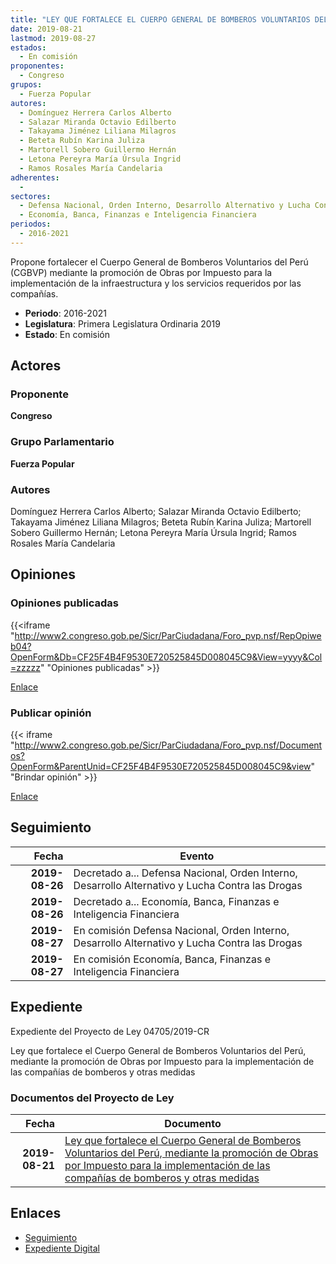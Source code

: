 ```yaml
---
title: "LEY QUE FORTALECE EL CUERPO GENERAL DE BOMBEROS VOLUNTARIOS DEL PERÚ, MEDIANTE LA PROMOCIÓN DE OBRAS POR IMPUESTO PARA LA IMPLEMENTACIÓN DE LAS COMPAÑÍAS DE BOMBEROS Y OTRAS MEDIDAS"
date: 2019-08-21
lastmod: 2019-08-27
estados: 
  - En comisión
proponentes: 
  - Congreso
grupos: 
  - Fuerza Popular
autores: 
  - Domínguez Herrera Carlos Alberto
  - Salazar Miranda Octavio Edilberto
  - Takayama Jiménez Liliana Milagros
  - Beteta Rubín Karina Juliza
  - Martorell Sobero Guillermo Hernán
  - Letona Pereyra María Úrsula Ingrid
  - Ramos Rosales María Candelaria
adherentes: 
  - 
sectores: 
  - Defensa Nacional, Orden Interno, Desarrollo Alternativo y Lucha Contra las Drogas
  - Economía, Banca, Finanzas e Inteligencia Financiera
periodos: 
  - 2016-2021
---
```


Propone fortalecer el Cuerpo General de Bomberos Voluntarios del Perú (CGBVP) mediante la promoción de Obras por Impuesto para la implementación de la infraestructura y los servicios requeridos por las compañías.

- **Periodo**: 2016-2021
- **Legislatura**: Primera Legislatura Ordinaria 2019
- **Estado**: En comisión

## Actores

### Proponente

**Congreso**

### Grupo Parlamentario

**Fuerza Popular**

### Autores

Domínguez Herrera Carlos Alberto; Salazar Miranda Octavio Edilberto; Takayama Jiménez Liliana Milagros; Beteta Rubín Karina Juliza; Martorell Sobero Guillermo Hernán; Letona Pereyra María Úrsula Ingrid; Ramos Rosales María Candelaria


## Opiniones

### Opiniones publicadas

{{<iframe "http://www2.congreso.gob.pe/Sicr/ParCiudadana/Foro_pvp.nsf/RepOpiweb04?OpenForm&Db=CF25F4B4F9530E720525845D008045C9&View=yyyy&Col=zzzzz" "Opiniones publicadas" >}}

[Enlace](http://www2.congreso.gob.pe/Sicr/ParCiudadana/Foro_pvp.nsf/RepOpiweb04?OpenForm&Db=CF25F4B4F9530E720525845D008045C9&View=yyyy&Col=zzzzz)
### Publicar opinión

{{< iframe "http://www2.congreso.gob.pe/Sicr/ParCiudadana/Foro_pvp.nsf/Documentos?OpenForm&ParentUnid=CF25F4B4F9530E720525845D008045C9&view" "Brindar opinión" >}}

[Enlace](http://www2.congreso.gob.pe/Sicr/ParCiudadana/Foro_pvp.nsf/Documentos?OpenForm&ParentUnid=CF25F4B4F9530E720525845D008045C9&view)

## Seguimiento

| Fecha | Evento |
|------:|--------|
| **2019-08-26** | Decretado a... Defensa Nacional, Orden Interno, Desarrollo Alternativo y Lucha Contra las Drogas|
| **2019-08-26** | Decretado a... Economía, Banca, Finanzas e Inteligencia Financiera|
| **2019-08-27** | En comisión Defensa Nacional, Orden Interno, Desarrollo Alternativo y Lucha Contra las Drogas|
| **2019-08-27** | En comisión Economía, Banca, Finanzas e Inteligencia Financiera|


## Expediente

Expediente del Proyecto de Ley 04705/2019-CR

Ley que fortalece el Cuerpo General de Bomberos Voluntarios del Perú, mediante la promoción de Obras por Impuesto para la implementación de las compañías de bomberos y otras medidas


### Documentos del Proyecto de Ley

| Fecha | Documento |
|------:|--------|
| **2019-08-21** | [Ley que fortalece el Cuerpo General de Bomberos Voluntarios del Perú, mediante la promoción de Obras por Impuesto para la implementación de las compañías de bomberos y otras medidas](http://www.leyes.congreso.gob.pe/Documentos/2016_2021/Proyectos_de_Ley_y_de_Resoluciones_Legislativas/PL0470520190821.pdf) |

## Enlaces 

- [Seguimiento](http://www2.congreso.gob.pehttp://www2.congreso.gob.pe/Sicr/TraDocEstProc/CLProLey2016.nsf/f7fff46988ca05b1052578e100829cc7/97b5b0c5a64331d90525845d007e5f9b?OpenDocument)
- [Expediente Digital](http://www2.congreso.gob.pehttp://www2.congreso.gob.pe/Sicr/TraDocEstProc/CLProLey2016.nsf/f7fff46988ca05b1052578e100829cc7/97b5b0c5a64331d90525845d007e5f9b?OpenDocument&Click=05257FB7005EB655.eb71d0cf91d8294e05256cdf006b5706/$Body/0.1C6C)
